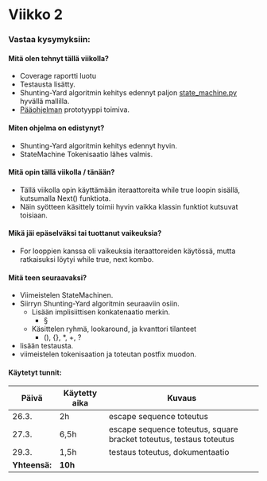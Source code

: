 # Viikko 2

### Vastaa kysymyksiin:

#### Mitä olen tehnyt tällä viikolla?

- Coverage raportti luotu
- Testausta lisätty.
- Shunting-Yard algoritmin kehitys edennyt paljon [state_machine.py](../../src/services/shunting_yard/state_machine.py) hyvällä mallilla.
- [Pääohjelman](../../src/program.py) prototyyppi toimiva.

#### Miten ohjelma on edistynyt?

- Shunting-Yard algoritmin kehitys edennyt hyvin.
- StateMachine Tokenisaatio lähes valmis.

#### Mitä opin tällä viikolla / tänään?

- Tällä viikolla opin käyttämään iteraattoreita while true loopin sisällä, kutsumalla Next() funktiota.
- Näin syötteen käsittely toimii hyvin vaikka klassin funktiot kutsuvat toisiaan.

#### Mikä jäi epäselväksi tai tuottanut vaikeuksia?

- For looppien kanssa oli vaikeuksia iteraattoreiden käytössä, mutta ratkaisuksi löytyi while true, next kombo.

#### Mitä teen seuraavaksi?

- Viimeistelen StateMachinen.
- Siirryn Shunting-Yard algoritmin seuraaviin osiin.
  - Lisään implisiittisen konkatenaatio merkin.
    - §
  - Käsittelen ryhmä, lookaround, ja kvanttori tilanteet
    - (), {}, \*, +, ?
-  lisään testausta.
-  viimeistelen tokenisaation ja toteutan postfix muodon.

#### Käytetyt tunnit:

| **Päivä**     | **Käytetty aika** | **Kuvaus**                                                                  |
| ------------- | ----------------- | --------------------------------------------------------------------------- |
| 26.3.         | 2h               | escape sequence toteutus |
| 27.3.         | 6,5h               | escape sequence toteutus, square bracket toteutus, testaus toteutus |
| 29.3.         | 1,5h               | testaus toteutus, dokumentaatio |
| **Yhteensä:** | **10h**           |                                                                             |
